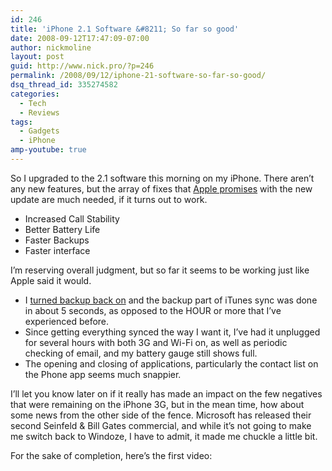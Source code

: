 ```yaml
---
id: 246
title: 'iPhone 2.1 Software &#8211; So far so good'
date: 2008-09-12T17:47:09-07:00
author: nickmoline
layout: post
guid: http://www.nick.pro/?p=246
permalink: /2008/09/12/iphone-21-software-so-far-so-good/
dsq_thread_id: 335274582
categories:
  - Tech
  - Reviews
tags:
  - Gadgets
  - iPhone
amp-youtube: true
---
```

So I upgraded to the 2.1 software this morning on my iPhone. There aren&#8217;t any new features, but the array of fixes that [Apple promises](http://www.tuaw.com/2008/09/12/iphone-2-1-firmware-out-now/) with the new update are much needed, if it turns out to work.

<!--more-->

* Increased Call Stability
* Better Battery Life
* Faster Backups
* Faster interface

I&#8217;m reserving overall judgment, but so far it seems to be working just like Apple said it would.

* I [turned backup back on](http://www.tuaw.com/2008/08/05/iphone-101-speedier-iphone-backups-three-ways/) and the backup part of iTunes sync was done in about 5 seconds, as opposed to the HOUR or more that I&#8217;ve experienced before.
* Since getting everything synced the way I want it, I&#8217;ve had it unplugged for several hours with both 3G and Wi-Fi on, as well as periodic checking of email, and my battery gauge still shows full.
* The opening and closing of applications, particularly the contact list on the Phone app seems much snappier.

I&#8217;ll let you know later on if it really has made an impact on the few negatives that were remaining on the iPhone 3G, but in the mean time, how about some news from the other side of the fence. Microsoft has released their second Seinfeld & Bill Gates commercial, and while it&#8217;s not going to make me switch back to Windoze, I have to admit, it made me chuckle a little bit.

<amp-youtube data-videoid="nNOohFst9Lc" layout="responsive" width="480" height="270"></amp-youtube>

For the sake of completion, here&#8217;s the first video:

<amp-youtube data-videoid="szN2MLHcC0Q" layout="responsive" width="480" height="360"></amp-youtube>